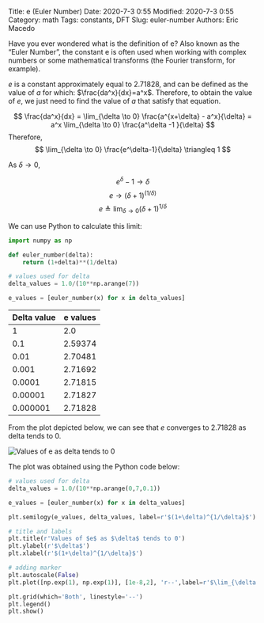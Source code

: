 Title: e (Euler Number)
Date:  2020-7-3 0:55
Modified: 2020-7-3 0:55 
Category: math
Tags: constants, DFT
Slug: euler-number
Authors: Eric Macedo


Have you ever wondered what is the definition of e? 
Also known as the “Euler Number”, the constant e is often used when working with
complex numbers or some mathematical transforms (the Fourier transform, for example).

$e$ is a constant approximately equal to 2.71828, and can be defined as 
the value of $a$ for which: $\frac{da^x}{dx}=a^x$. Therefore, to obtain the value
of $e$, we just need to find the value of $a$ that satisfy that equation.

$$
\frac{da^x}{dx} = \lim_{\delta \to 0} \frac{a^{x+\delta} - a^x}{\delta} =
a^x \lim_{\delta \to 0} \frac{a^\delta -1 }{\delta} 
$$
Therefore,
$$
\lim_{\delta \to 0} \frac{e^\delta-1}{\delta} \triangleq 1
$$

As $\delta \to 0$,

$$
e^\delta -1 \to \delta
$$
$$
e \to (\delta + 1)^{(1/\delta)}
$$
$$
e \triangleq \lim_{\delta \to 0} (\delta+1)^{1/\delta}
$$

We can use Python to calculate this limit:

```python
import numpy as np

def euler_number(delta):
    return (1+delta)**(1/delta)

# values used for delta
delta_values = 1.0/(10**np.arange(7))

e_values = [euler_number(x) for x in delta_values]
```

| Delta value | e values     |
|-------------|--------------|
| 1           | 2.0          |
| 0.1         | 2.59374      |
| 0.01        | 2.70481      |
| 0.001       | 2.71692      |
| 0.0001      | 2.71815      |
| 0.00001     | 2.71827      |
| 0.000001    | 2.71828      |  

  
From the plot depicted below, we can see that $e$ converges to 2.71828 as
delta tends to 0.  

![Values of e as delta tends to 0](images/e_as_delta_tends_to_0.png)  

The plot was obtained using the Python code below:
```python
# values used for delta
delta_values = 1.0/(10**np.arange(0,7,0.1))

e_values = [euler_number(x) for x in delta_values]

plt.semilogy(e_values, delta_values, label=r'$(1+\delta)^{1/\delta}$')

# title and labels
plt.title(r'Values of $e$ as $\delta$ tends to 0') 
plt.ylabel(r'$\delta$')
plt.xlabel(r'$(1+\delta)^{1/\delta}$')

# adding marker
plt.autoscale(False)   
plt.plot([np.exp(1), np.exp(1)], [1e-8,2], 'r--',label=r'$\lim_{\delta \to 0}(1+\delta)^{1/\delta} \approx 2.71828$')

plt.grid(which='Both', linestyle='--')
plt.legend()
plt.show()
```

